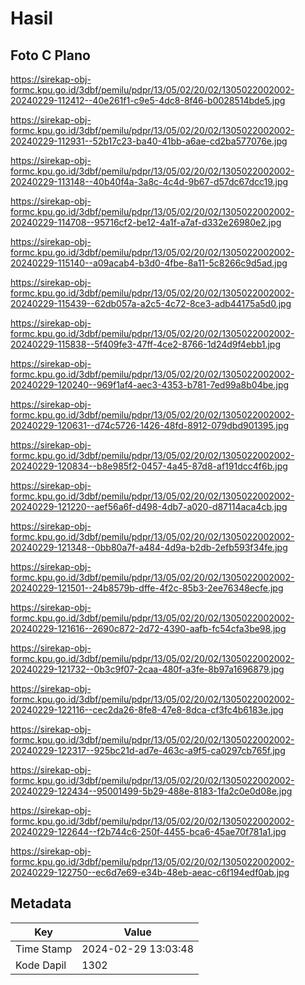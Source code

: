 # Hasil

## Foto C Plano

https://sirekap-obj-formc.kpu.go.id/3dbf/pemilu/pdpr/13/05/02/20/02/1305022002002-20240229-112412--40e261f1-c9e5-4dc8-8f46-b0028514bde5.jpg

https://sirekap-obj-formc.kpu.go.id/3dbf/pemilu/pdpr/13/05/02/20/02/1305022002002-20240229-112931--52b17c23-ba40-41bb-a6ae-cd2ba577076e.jpg

https://sirekap-obj-formc.kpu.go.id/3dbf/pemilu/pdpr/13/05/02/20/02/1305022002002-20240229-113148--40b40f4a-3a8c-4c4d-9b67-d57dc67dcc19.jpg

https://sirekap-obj-formc.kpu.go.id/3dbf/pemilu/pdpr/13/05/02/20/02/1305022002002-20240229-114708--95716cf2-be12-4a1f-a7af-d332e26980e2.jpg

https://sirekap-obj-formc.kpu.go.id/3dbf/pemilu/pdpr/13/05/02/20/02/1305022002002-20240229-115140--a09acab4-b3d0-4fbe-8a11-5c8266c9d5ad.jpg

https://sirekap-obj-formc.kpu.go.id/3dbf/pemilu/pdpr/13/05/02/20/02/1305022002002-20240229-115439--62db057a-a2c5-4c72-8ce3-adb44175a5d0.jpg

https://sirekap-obj-formc.kpu.go.id/3dbf/pemilu/pdpr/13/05/02/20/02/1305022002002-20240229-115838--5f409fe3-47ff-4ce2-8766-1d24d9f4ebb1.jpg

https://sirekap-obj-formc.kpu.go.id/3dbf/pemilu/pdpr/13/05/02/20/02/1305022002002-20240229-120240--969f1af4-aec3-4353-b781-7ed99a8b04be.jpg

https://sirekap-obj-formc.kpu.go.id/3dbf/pemilu/pdpr/13/05/02/20/02/1305022002002-20240229-120631--d74c5726-1426-48fd-8912-079dbd901395.jpg

https://sirekap-obj-formc.kpu.go.id/3dbf/pemilu/pdpr/13/05/02/20/02/1305022002002-20240229-120834--b8e985f2-0457-4a45-87d8-af191dcc4f6b.jpg

https://sirekap-obj-formc.kpu.go.id/3dbf/pemilu/pdpr/13/05/02/20/02/1305022002002-20240229-121220--aef56a6f-d498-4db7-a020-d87114aca4cb.jpg

https://sirekap-obj-formc.kpu.go.id/3dbf/pemilu/pdpr/13/05/02/20/02/1305022002002-20240229-121348--0bb80a7f-a484-4d9a-b2db-2efb593f34fe.jpg

https://sirekap-obj-formc.kpu.go.id/3dbf/pemilu/pdpr/13/05/02/20/02/1305022002002-20240229-121501--24b8579b-dffe-4f2c-85b3-2ee76348ecfe.jpg

https://sirekap-obj-formc.kpu.go.id/3dbf/pemilu/pdpr/13/05/02/20/02/1305022002002-20240229-121616--2690c872-2d72-4390-aafb-fc54cfa3be98.jpg

https://sirekap-obj-formc.kpu.go.id/3dbf/pemilu/pdpr/13/05/02/20/02/1305022002002-20240229-121732--0b3c9f07-2caa-480f-a3fe-8b97a1696879.jpg

https://sirekap-obj-formc.kpu.go.id/3dbf/pemilu/pdpr/13/05/02/20/02/1305022002002-20240229-122116--cec2da26-8fe8-47e8-8dca-cf3fc4b6183e.jpg

https://sirekap-obj-formc.kpu.go.id/3dbf/pemilu/pdpr/13/05/02/20/02/1305022002002-20240229-122317--925bc21d-ad7e-463c-a9f5-ca0297cb765f.jpg

https://sirekap-obj-formc.kpu.go.id/3dbf/pemilu/pdpr/13/05/02/20/02/1305022002002-20240229-122434--95001499-5b29-488e-8183-1fa2c0e0d08e.jpg

https://sirekap-obj-formc.kpu.go.id/3dbf/pemilu/pdpr/13/05/02/20/02/1305022002002-20240229-122644--f2b744c6-250f-4455-bca6-45ae70f781a1.jpg

https://sirekap-obj-formc.kpu.go.id/3dbf/pemilu/pdpr/13/05/02/20/02/1305022002002-20240229-122750--ec6d7e69-e34b-48eb-aeac-c6f194edf0ab.jpg


## Metadata

| Key        | Value               |
| ---------- | ------------------- |
| Time Stamp | 2024-02-29 13:03:48 |
| Kode Dapil | 1302                |



